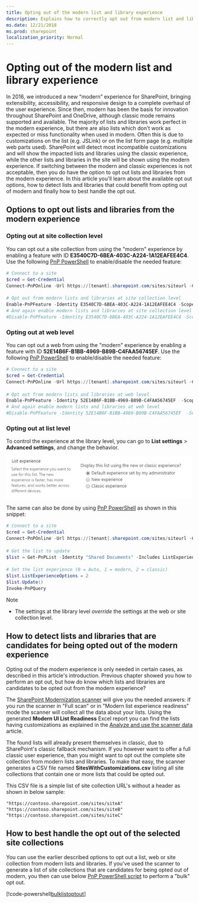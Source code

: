 ```yaml
---
title: Opting out of the modern list and library experience 
description: Explains how to correctly opt out from modern list and libraries
ms.date: 12/21/2018
ms.prod: sharepoint
localization_priority: Normal
---
```


# Opting out of the modern list and library experience

In 2016, we introduced a new “modern” experience for SharePoint, bringing extensibility, accessibility, and responsive design to a complete overhaul of the user experience. Since then, modern has been the basis for innovation throughout SharePoint and OneDrive, although classic mode remains supported and available. The majority of lists and libraries work perfect in the modern experience, but there are also lists which don't work as expected or miss functionality when used in modern. Often this is due to customizations on the list (e.g. JSLink) or on the list form page (e.g. multiple web parts used). SharePoint will detect most incompatible customizations and will show the impacted lists and libraries using the classic experience, while the other lists and libraries in the site will be shown using the modern experience. If switching between the modern and classic experiences is not acceptable, then you do have the option to opt out lists and libraries from the modern experience. In this article you'll learn about the available opt out options, how to detect lists and libraries that could benefit from opting out of modern and finally how to best handle the opt out.

## Options to opt out lists and libraries from the modern experience

### Opting out at site collection level

You can opt out a site collection from using the "modern" experience by enabling a feature with ID **E3540C7D-6BEA-403C-A224-1A12EAFEE4C4**. Use the following [PnP PowerShell](http://aka.ms/sppnp-powershell) to enable/disable the needed feature:

```powershell
# Connect to a site
$cred = Get-Credential
Connect-PnPOnline -Url https://[tenant].sharepoint.com/sites/siteurl -Credentials $cred

# Opt out from modern lists and libraries at site collection level
Enable-PnPFeature -Identity E3540C7D-6BEA-403C-A224-1A12EAFEE4C4 -Scope Site
# And again enable modern lists and libraries at site collection level
#Disable-PnPFeature -Identity E3540C7D-6BEA-403C-A224-1A12EAFEE4C4 -Scope Site
```

### Opting out at web level

You can opt out a web from using the "modern" experience by enabling a feature with ID **52E14B6F-B1BB-4969-B89B-C4FAA56745EF**. Use the following [PnP PowerShell](http://aka.ms/sppnp-powershell) to enable/disable the needed feature:

```powershell
# Connect to a site
$cred = Get-Credential
Connect-PnPOnline -Url https://[tenant].sharepoint.com/sites/siteurl -Credentials $cred

# Opt out from modern lists and libraries at web level
Enable-PnPFeature -Identity 52E14B6F-B1BB-4969-B89B-C4FAA56745EF  -Scope Web
# And again enable modern lists and libraries at web level
#Disable-PnPFeature -Identity 52E14B6F-B1BB-4969-B89B-C4FAA56745EF  -Scope Web
```

### Opting out at list level

To control the experience at the library level, you can go to **List settings** > **Advanced settings**, and change the behavior.

![List experience configuration](media/modernize/list-experience-setting.png)

The same can also be done by using [PnP PowerShell](http://aka.ms/sppnp-powershell) as shown in this snippet:

```powershell
# Connect to a site
$cred = Get-Credential
Connect-PnPOnline -Url https://[tenant].sharepoint.com/sites/siteurl -Credentials $cred

# Get the list to update
$list = Get-PnPList -Identity "Shared Documents" -Includes ListExperienceOptions

# Set the list experience (0 = Auto, 1 = modern, 2 = classic)
$list.ListExperienceOptions = 2
$list.Update()
Invoke-PnPQuery
```

> [!NOTE]
> - The settings at the library level *override* the settings at the web or site collection level.

## How to detect lists and libraries that are candidates for being opted out of the modern experience

Opting out of the modern experience is only needed in certain cases, as described in this article's introduction. Previous chapter showed you how to perform an opt out, but how do know which lists and libraries are candidates to be opted out from the modern experience?

The [SharePoint Modernization scanner](https://aka.ms/sppnp-modernizationscanner) will give you the needed answers: if you run the scanner in "Full scan" or in "Modern list experience readiness" mode the scanner will collect all the data about your lists. Using the generated **Modern UI List Readiness** Excel report you can find the lists having customizations as explained in the [Analyze and use the scanner data](modernize-userinterface-lists-and-libraries-scanner.md) article.

The found lists will already present themselves in classic, due to SharePoint's classic fallback mechanism. If you however want to offer a full classic user experience, than you might want to opt out the complete site collection from modern lists and libraries. To make that easy, the scanner generates a CSV file named **SitesWithCustomizations.csv** listing all site collections that contain one or more lists that could be opted out.

This CSV file is a simple list of site collection URL's without a header as shown in below sample:

```CSV
"https://contoso.sharepoint.com/sites/siteA"
"https://contoso.sharepoint.com/sites/siteB"
"https://contoso.sharepoint.com/sites/siteC"
```

## How to best handle the opt out of the selected site collections

You can use the earlier described options to opt out a list, web or site collection from modern lists and libraries. If you've used the scanner to generate a list of site collections that are candidates for being opted out of modern, you then can use below [PnP PowerShell script](https://github.com/SharePoint/sp-dev-modernization/tree/master/Scripts/ListsAndLibraries) to perform a "bulk" opt out.

[!code-powershell[bulklistoptout](../../sp-dev-modernization/Scripts/ListsAndLibraries/SetModernListUsage.ps1 "Bulk site opt out of modern lists and libraries")]
